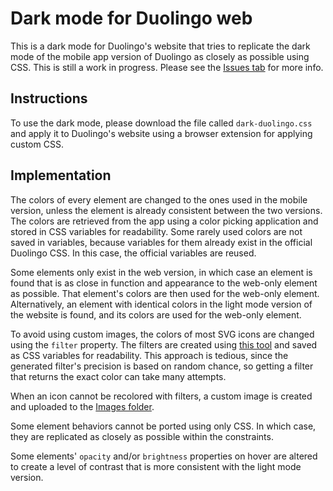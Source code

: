 # Dark mode for Duolingo web
This is a dark mode for Duolingo's website that tries to replicate the dark mode of the mobile app version of Duolingo as closely as possible using CSS. This is still a work in progress. Please see the [Issues tab](https://github.com/TreebitCode/dark-duolingo/issues) for more info.

## Instructions
To use the dark mode, please download the file called `dark-duolingo.css` and apply it to Duolingo's website using a browser extension for applying custom CSS.

## Implementation
The colors of every element are changed to the ones used in the mobile version, unless the element is already consistent between the two versions. The colors are retrieved from the app using a color picking application and stored in CSS variables for readability. Some rarely used colors are not saved in variables, because variables for them already exist in the official Duolingo CSS. In this case, the official variables are reused.

Some elements only exist in the web version, in which case an element is found that is as close in function and appearance to the web-only element as possible. That element's colors are then used for the web-only element. Alternatively, an element with identical colors in the light mode version of the website is found, and its colors are used for the web-only element.

To avoid using custom images, the colors of most SVG icons are changed using the `filter` property. The filters are created using [this tool](https://codepen.io/sosuke/pen/Pjoqqpthis) and saved as CSS variables for readability. This approach is tedious, since the generated filter's precision is based on random chance, so getting a filter that returns the exact color can take many attempts.

When an icon cannot be recolored with filters, a custom image is created and uploaded to the [Images folder](https://github.com/TreebitCode/dark-duolingo/tree/main/images).

Some element behaviors cannot be ported using only CSS. In which case, they are replicated as closely as possible within the constraints.

Some elements' `opacity` and/or `brightness` properties on hover are altered to create a level of contrast that is more consistent with the light mode version.
